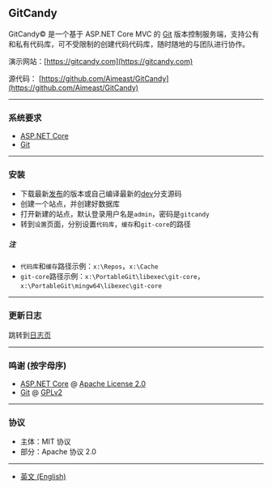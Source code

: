 ﻿## GitCandy
GitCandy© 是一个基于 ASP.NET Core MVC 的 [Git](https://git-scm.com/documentation) 版本控制服务端，支持公有和私有代码库，可不受限制的创建代码代码库，随时随地的与团队进行协作。

演示网站：[https://gitcandy.com](https://gitcandy.com)

源代码： [https://github.com/Aimeast/GitCandy](https://github.com/Aimeast/GitCandy)

---
### 系统要求
* [ASP.NET Core](https://www.asp.net/core)
* [Git](https://git-scm.com/)

---
### 安装
* 下载最新[发布](https://github.com/Aimeast/GitCandy/releases)的版本或自己编译最新的[dev](https://github.com/Aimeast/GitCandy/dev)分支源码
* 创建一个站点，并创建好数据库
* 打开新建的站点，默认登录用户名是`admin`，密码是`gitcandy`
* 转到`设置`页面，分别设置`代码库`，`缓存`和`git-core`的路径

##### *注*
* `代码库`和`缓存`路径示例：`x:\Repos`，`x:\Cache`
* `git-core`路径示例：`x:\PortableGit\libexec\git-core`，`x:\PortableGit\mingw64\libexec\git-core`

---
### 更新日志
跳转到[日志页](https://github.com/Aimeast/GitCandy/blob/dev/CHANGES.md)

---
### 鸣谢 (按字母序)
* [ASP.NET Core](https://github.com/aspnet/Home) @ [Apache License 2.0](https://github.com/aspnet/Home/blob/dev/LICENSE.txt)
* [Git](https://github.com/git/git) @ [GPLv2](https://github.com/git/git/blob/master/README.md)

---
### 协议
* 主体：MIT 协议
* 部分：Apache 协议 2.0

---
* [英文 (English)](https://github.com/Aimeast/GitCandy/blob/dev/README.md)
